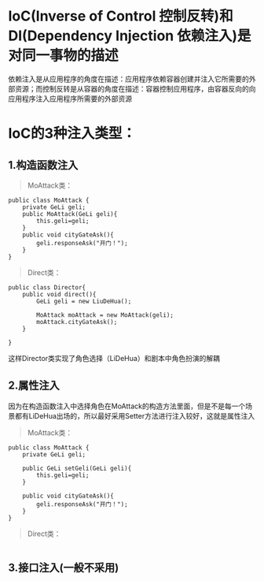 # IoC(Inverse of Control 控制反转)和DI(Dependency Injection 依赖注入)是对同一事物的描述
依赖注入是从应用程序的角度在描述：应用程序依赖容器创建并注入它所需要的外部资源；而控制反转是从容器的角度在描述：容器控制应用程序，由容器反向的向应用程序注入应用程序所需要的外部资源
# IoC的3种注入类型：
## 1.构造函数注入
> MoAttack类：
```
public class MoAttack {
	private GeLi geli;
	public MoAttack(GeLi geli){
		this.geli=geli;
	}
	public void cityGateAsk(){
		geli.responseAsk("开门！");
	}
}
```
> Direct类：
```
public class Director{
	public void direct(){
		GeLi geli = new LiuDeHua();

		MoAttack moAttack = new MoAttack(geli);
		moAttack.cityGateAsk();
	}

}
```
这样Director类实现了角色选择（LiDeHua）和剧本中角色扮演的解耦

## 2.属性注入
因为在构造函数注入中选择角色在MoAttack的构造方法里面，但是不是每一个场景都有LiDeHua出场的，所以最好采用Setter方法进行注入较好，这就是属性注入
> MoAttack类：
```
public class MoAttack {
	private GeLi geli;

	public GeLi setGeli(GeLi geli){
		this.geli=geli;
	}

	public void cityGateAsk(){
		geli.responseAsk("开门！");
	}
}
```
> Direct类：
```

```

## 3.接口注入(一般不采用)